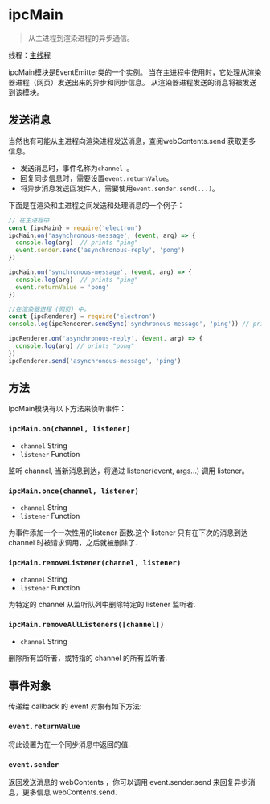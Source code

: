 # ipcMain

> 从主进程到渲染进程的异步通信。

线程：[主线程](../glossary.md#main-process)

ipcMain模块是EventEmitter类的一个实例。 当在主进程中使用时，它处理从渲染器进程（网页）发送出来的异步和同步信息。 从渲染器进程发送的消息将被发送到该模块。

## 发送消息

当然也有可能从主进程向渲染进程发送消息，查阅webContents.send 获取更多信息。

* 发送消息时，事件名称为`channel `。
* 回复同步信息时，需要设置`event.returnValue`。
* 将异步消息发送回发件人，需要使用`event.sender.send(...)`。

下面是在渲染和主进程之间发送和处理消息的一个例子：

```javascript
// 在主进程中.
const {ipcMain} = require('electron')
ipcMain.on('asynchronous-message', (event, arg) => {
  console.log(arg)  // prints "ping"
  event.sender.send('asynchronous-reply', 'pong')
})

ipcMain.on('synchronous-message', (event, arg) => {
  console.log(arg)  // prints "ping"
  event.returnValue = 'pong'
})
```

```javascript
//在渲染器进程 (网页) 中。
const {ipcRenderer} = require('electron')
console.log(ipcRenderer.sendSync('synchronous-message', 'ping')) // prints "pong"

ipcRenderer.on('asynchronous-reply', (event, arg) => {
  console.log(arg) // prints "pong"
})
ipcRenderer.send('asynchronous-message', 'ping')
```

## 方法

IpcMain模块有以下方法来侦听事件：

### `ipcMain.on(channel, listener)`

* `channel` String
* `listener` Function

监听 channel, 当新消息到达，将通过 listener(event, args...) 调用 listener。

### `ipcMain.once(channel, listener)`

* `channel` String
* `listener` Function

为事件添加一个一次性用的listener 函数.这个 listener 只有在下次的消息到达 channel 时被请求调用，之后就被删除了.

### `ipcMain.removeListener(channel, listener)`

* `channel` String
* `listener` Function

为特定的 channel 从监听队列中删除特定的 listener 监听者.

### `ipcMain.removeAllListeners([channel])`

* `channel` String

删除所有监听者，或特指的 channel 的所有监听者.

## 事件对象

传递给 callback 的 event 对象有如下方法:

### `event.returnValue`

将此设置为在一个同步消息中返回的值.

### `event.sender`

返回发送消息的 webContents ，你可以调用 event.sender.send 来回复异步消息，更多信息 webContents.send.
